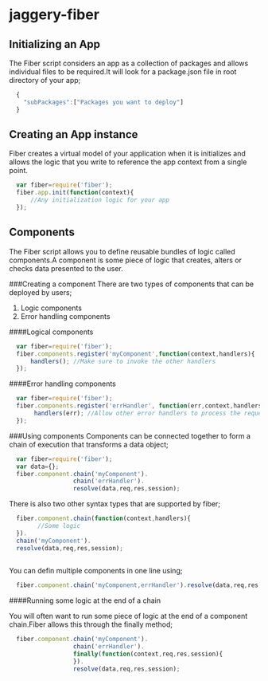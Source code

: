 jaggery-fiber
=============


Initializing an App
-------------------
The Fiber script considers an app as a collection of packages and allows individual files to be required.It will look for a package.json file in root directory of your app;

```javascript
  {
    "subPackages":["Packages you want to deploy"]
  }
```

Creating an App instance
-----------------------
Fiber creates a virtual model of your application when it is initializes and allows the logic that you write to reference the app context from a single point.

```javascript
  var fiber=require('fiber');
  fiber.app.init(function(context){
      //Any initialization logic for your app
  });
```


Components
----------------
The Fiber script allows you to define reusable bundles of logic called components.A component is some piece of logic that creates, alters or checks data presented to the user.

###Creating a component
There are two types of  components that can be deployed by users;

1. Logic components
2. Error handling components


####Logical components

```javascript
  var fiber=require('fiber');
  fiber.components.register('myComponent',function(context,handlers){
      handlers(); //Make sure to invoke the other handlers
  });
```

####Error handling components

```javascript
  var fiber=require('fiber');
  fiber.components.register('errHandler', function(err,context,handlers){
       handlers(err); //Allow other error handlers to process the request
  });
```

###Using components
Components can be connected together to form a chain of execution that transforms a data object;

```javascript
  var fiber=require('fiber');
  var data={};
  fiber.component.chain('myComponent').
                  chain('errHandler').
                  resolve(data,req,res,session);
```

There is also two other syntax types that are supported by fiber;

```javascript
  fiber.component.chain(function(context,handlers){
        //Some logic
  }).
  chain('myComponent').
  resolve(data,req,res,session);
  
```

You can defin multiple components in one line using;
```javascript
  fiber.component.chain('myComponent,errHandler').resolve(data,req,res,session);
```

####Running some logic at the end of a chain

You will often want to run some piece of logic at the end of a component chain.Fiber allows this through the finally method;

```javascript
  fiber.component.chain('myComponent').
                  chain('errHandler').
                  finally(function(context,req,res,session){
                  }).
                  resolve(data,req,res,session);
```

